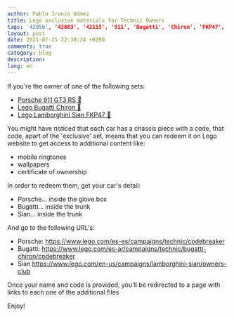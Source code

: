 ```yaml
---
author: Pablo Iranzo Gómez
title: Lego exclusive materials for Technic Owners
tags: '42056', '42083', '42115', '911', 'Bugatti', 'Chiron', 'FKP47', 'Lamborghini', 'Lego', 'Porsche', 'Sian',  'exclusive'
layout: post
date: 2021-07-25 22:30:24 +0200
comments: true
category: blog
description:
lang: en
---
```


If you're the owner of one of the following sets:

- [Porsche 911 GT3 RS 🛒](https://www.amazon.es/dp/B01CCT2ZHC?tag=redken-21)
- [Lego Bugatti Chiron 🛒](https://www.amazon.es/dp/B0792RB3B6?tag=redken-21)
- [Lego Lamborghini Sian FKP47 🛒](https://www.amazon.es/dp/B0813RJRYC?tag=redken-21)

You might have noticed that each car has a chassis piece with a code, that code, apart of the 'exclusive' set, means that you can redeem it on Lego website to get access to additional content like:

- mobile ringtones
- wallpapers
- certificate of ownership

In order to redeem them, get your car's detail:

- Porsche... inside the glove box
- Bugatti... inside the trunk
- Sian... inside the trunk

And go to the following URL's:

- Porsche: <https://www.lego.com/es-es/campaigns/technic/codebreaker>
- Bugatti: <https://www.lego.com/es-ar/campaigns/technic/bugatti-chiron/codebreaker>
- Sian <https://www.lego.com/en-us/campaigns/lamborghini-sian/owners-club>

Once your name and code is provided, you'll be redirected to a page with links to each one of the additional files

Enjoy!
